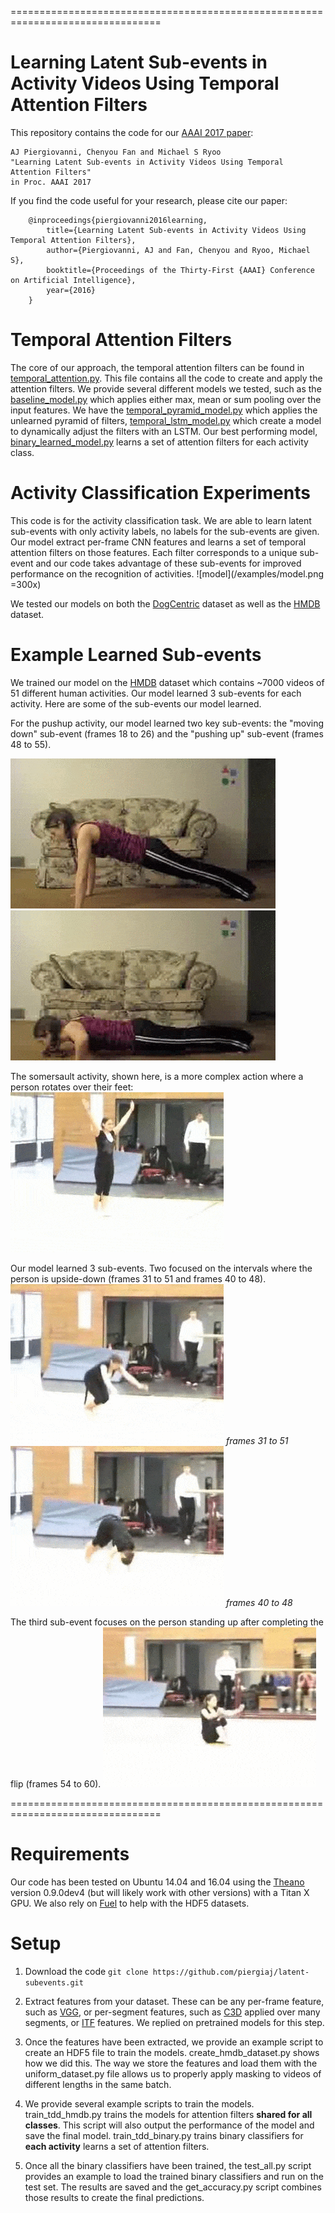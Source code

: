 ================================================================================
# Learning Latent Sub-events in Activity Videos Using Temporal Attention Filters

This repository contains the code for our [AAAI 2017 paper](https://arxiv.org/abs/1605.08140):

    AJ Piergiovanni, Chenyou Fan and Michael S Ryoo
    "Learning Latent Sub-events in Activity Videos Using Temporal Attention Filters"
    in Proc. AAAI 2017

If you find the code useful for your research, please cite our paper:

        @inproceedings{piergiovanni2016learning,
            title={Learning Latent Sub-events in Activity Videos Using Temporal Attention Filters},
            author={Piergiovanni, AJ and Fan, Chenyou and Ryoo, Michael S},
            booktitle={Proceedings of the Thirty-First {AAAI} Conference on Artificial Intelligence},
            year={2016}
        }


# Temporal Attention Filters
The core of our approach, the temporal attention filters can be found in [temporal_attention.py](layers/temporal_attention.py). This file contains all the code to create and apply the attention filters. We provide several different models we tested, such as the [baseline_model.py](baseline_model.py) which applies either max, mean or sum pooling over the input features. We have the [temporal_pyramid_model.py](temporal_pyramid_model.py) which applies the unlearned pyramid of filters, [temporal_lstm_model.py](temporal_lstm_model.py) which create a model to dynamically adjust the filters with an LSTM. Our best performing model, [binary_learned_model.py](binary_learned_model.py) learns a set of attention filters for each activity class.

# Activity Classification Experiments
This code is for the activity classification task. We are able to learn latent sub-events with only activity labels, no labels for the sub-events are given. Our model extract per-frame CNN features and learns a set of temporal attention filters on those features. Each filter corresponds to a unique sub-event and our code takes advantage of these sub-events for improved performance on the recognition of activities.
![model](/examples/model.png =300x)

We tested our models on both the [DogCentric](http://robotics.ait.kyushu-u.ac.jp/~yumi/db/first_dog.html) dataset as well as the [HMDB](http://serre-lab.clps.brown.edu/resource/hmdb-a-large-human-motion-database/) dataset.


# Example Learned Sub-events
We trained our model on the [HMDB](http://serre-lab.clps.brown.edu/resource/hmdb-a-large-human-motion-database/) dataset which contains ~7000 videos of 51 different human activities. Our model learned 3 sub-events for each activity. Here are some of the sub-events our model learned.

For the pushup activity, our model learned two key sub-events: the "moving down" sub-event (frames 18 to 26) and the "pushing up" sub-event (frames 48 to 55).

![going down](/examples/down.gif?raw=true "Going down Sub-event")
![pushing up](/examples/up.gif?raw=true "Pushing up Sub-event")

The somersault activity, shown here, is a more complex action where a person rotates over their feet:
![somersault](/examples/somersault.gif?raw=true "Somersault Activity")

Our model learned 3 sub-events. Two focused on the intervals where the person is upside-down (frames 31 to 51 and frames 40 to 48).
![sub-event 1](/examples/subevent1.gif?raw=true "Sub-event1")
*frames 31 to 51*
![sub-event 2](/examples/subevent2.gif?raw=true "Sub-event 2")
*frames 40 to 48*

The third sub-event focuses on the person standing up after completing the flip (frames 54 to 60).
![sub-event 3](/examples/subevent3.gif?raw=true "Sub-event 3")


================================================================================


# Requirements

Our code has been tested on Ubuntu 14.04 and 16.04 using the [Theano](https://github.com/Theano/Theano) version 0.9.0dev4 (but will likely work with other versions) with a Titan X GPU. We also rely on [Fuel](https://github.com/mila-udem/fuel) to help with the HDF5 datasets.


# Setup

1. Download the code ```git clone https://github.com/piergiaj/latent-subevents.git```

2. Extract features from your dataset. These can be any per-frame feature, such as [VGG](https://gist.github.com/baraldilorenzo/07d7802847aaad0a35d3), or per-segment features, such as [C3D](https://gist.github.com/albertomontesg/d8b21a179c1e6cca0480ebdf292c34d2) applied over many segments, or [ITF](https://lear.inrialpes.fr/people/wang/improved_trajectories) features. We replied on pretrained models for this step. 

3. Once the features have been extracted, we provide an example script to create an HDF5 file to train the models. create_hmdb_dataset.py shows how we did this. The way we store the features and load them with the uniform_dataset.py file allows us to properly apply masking to videos of different lengths in the same batch.

4. We provide several example scripts to train the models. train_tdd_hmdb.py trains the models for attention filters **shared for all classes**. This script will also output the performance of the model and save the final model. train_tdd_binary.py trains binary classifiers for **each activity** learns a set of attention filters.

5. Once all the binary classifiers have been trained, the test_all.py script provides an example to load the trained binary classifiers and run on the test set. The results are saved and the get_accuracy.py script combines those results to create the final predictions.

